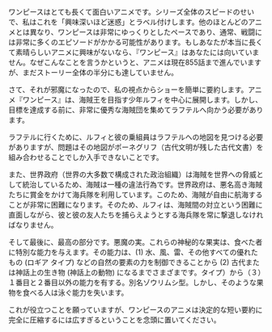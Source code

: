 ワンピースはとても長くて面白いアニメです。シリーズ全体のスピードのせいで、私はこれを「興味深いほど迷惑」とラベル付けします。他のほとんどのアニメとは異なり、ワンピースは非常にゆっくりとしたペースであり、通常、戦闘には非常に多くのエピソードがかかる可能性があります。もしあなたが本当に長くて素晴らしいアニメに興味がないなら、『ワンピース』はあなたには向いていません。なぜこんなことを言うかというと、アニメは現在855話まで進んでいますが、まだストーリー全体の半分にも達していません。

さて、それが邪魔になったので、私の視点からショーを簡単に要約します。アニメ『ワンピース』は、海賊王を目指す少年ルフィを中心に展開します。しかし、目標を達成する前に、非常に優秀な海賊団を集めてラフテルへ向かう必要があります。

ラフテルに行くために、ルフィと彼の乗組員はラフテルへの地図を見つける必要がありますが、問題はその地図がポーネグリフ（古代文明が残した古代文書）を組み合わせることでしか入手できないことです。

また、世界政府（世界の大多数で構成された政治組織）は海賊を世界への脅威として統治しているため、海賊は一種の違法行為です。世界政府は、悪名高き海賊たちに賞金をかけて海兵隊を利用しています。このため、海賊が自由に航海することが非常に困難になります。そのため、ルフィは、海賊間の対立という困難に直面しながら、彼と彼の友人たちを捕らえようとする海兵隊を常に撃退しなければなりません。

そして最後に、最高の部分です。悪魔の実。これらの神秘的な果実は、食べた者に特別な能力を与えます。その能力は、(1) 水、風、雷、その他すべての優れたもの (ロギア タイプ) などの自然の要素の力を制御できることから (2) 古代または神話上の生き物 (神話上の動物) になるまでさまざまです。タイプ）から（３）１番目と２番目以外の能力を有する。別名ゾウリムシ型。しかし、そのような果物を食べる人は泳ぐ能力を失います。

これが役立つことを願っていますが、ワンピースのアニメは決定的な短い要約に完全に圧縮するには広すぎるということを念頭に置いてください。